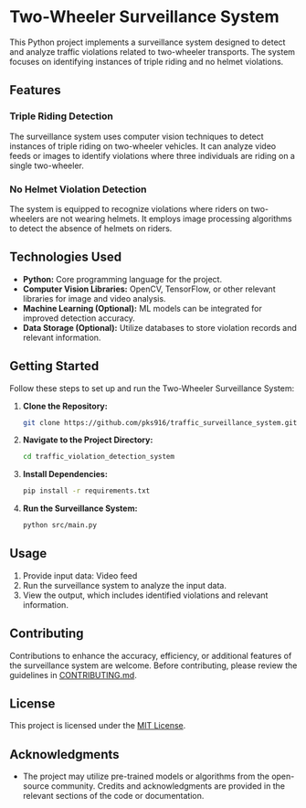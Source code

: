 # Two-Wheeler Surveillance System

This Python project implements a surveillance system designed to detect and analyze traffic violations related to two-wheeler transports. The system focuses on identifying instances of triple riding and no helmet violations.

## Features

### Triple Riding Detection

The surveillance system uses computer vision techniques to detect instances of triple riding on two-wheeler vehicles. It can analyze video feeds or images to identify violations where three individuals are riding on a single two-wheeler.

### No Helmet Violation Detection

The system is equipped to recognize violations where riders on two-wheelers are not wearing helmets. It employs image processing algorithms to detect the absence of helmets on riders.

## Technologies Used

- **Python:** Core programming language for the project.
- **Computer Vision Libraries:** OpenCV, TensorFlow, or other relevant libraries for image and video analysis.
- **Machine Learning (Optional):** ML models can be integrated for improved detection accuracy.
- **Data Storage (Optional):** Utilize databases to store violation records and relevant information.

## Getting Started

Follow these steps to set up and run the Two-Wheeler Surveillance System:

1. **Clone the Repository:**
    ```bash
    git clone https://github.com/pks916/traffic_surveillance_system.git
    ```

2. **Navigate to the Project Directory:**
    ```bash
    cd traffic_violation_detection_system
    ```

3. **Install Dependencies:**
    ```bash
    pip install -r requirements.txt
    ```

4. **Run the Surveillance System:**
    ```bash
    python src/main.py
    ```

## Usage

1. Provide input data: Video feed
2. Run the surveillance system to analyze the input data.
3. View the output, which includes identified violations and relevant information.

## Contributing

Contributions to enhance the accuracy, efficiency, or additional features of the surveillance system are welcome. Before contributing, please review the guidelines in [CONTRIBUTING.md](CONTRIBUTING.md).

## License

This project is licensed under the [MIT License](LICENSE).

## Acknowledgments

- The project may utilize pre-trained models or algorithms from the open-source community. Credits and acknowledgments are provided in the relevant sections of the code or documentation.


